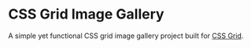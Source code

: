 # CSS Grid Image Gallery
A simple yet functional CSS grid image gallery project built for [CSS Grid](https://cssgrid.io).
